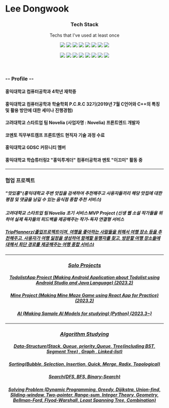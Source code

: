 
<h1>Lee Dongwook</h1>

<h3 align="center">Tech Stack</h3> 
<p align="center"> Techs that I've used at least once </p>
<p align="center">
<img src = "https://img.shields.io/badge/Python-3766AB?style=flat-square&logo=Python&logoColor=white"/>
<img src = "https://img.shields.io/badge/C++-00FF00?style=flat-square&logo=C%2B%2B&logoColor=black"/>
<img src = "https://img.shields.io/badge/Java-FF0000?style=flat-square&logo=Java&logoColor=white"/>
<img src = "https://img.shields.io/badge/C-FFFF00?style=flat-square&logo=C&logoColor=black"/>
<img src = "https://img.shields.io/badge/Javascript-00FFFF?style=flat-square&logo=Javascript&logoColor=black"/>
<img src = "https://img.shields.io/badge/HTML-FF00FF?style=flat-square&logo=HTML5&logoColor=black"/>
<img src = "https://img.shields.io/badge/Kotlin-FF0000?style=flat-square&logo=Kotlin&logoColor=white"/>
<img src = "https://img.shields.io/badge/NestJS-808080?style=flat-square&logo=NestJS&logoColor=white"/>
</p>
<p align="center">
<img src = "https://img.shields.io/badge/CSS-808080?style=flat-square&logo=CSS3&logoColor=white"/>
<img src = "https://img.shields.io/badge/Node.JS-009900?style=flat-square&logo=Node.JS&logoColor=white"/>
<img src = "https://img.shields.io/badge/SpringBoot-66FF66?style=flat-square&logo=SpringBoot&logoColor=white"/>
<img src = "https://img.shields.io/badge/React-0066CC?style=flat-square&logo=React&logoColor=white"/>
<img src = "https://img.shields.io/badge/Postgresql-FF9999?style=flat-square&logo=Postgresql&logoColor=black"/>
<img src = "https://img.shields.io/badge/Mysql-FFCC99?style=flat-square&logo=Mysql&logoColor=black"/>
<img src = "https://img.shields.io/badge/AndroidStudio-66FF66?style=flat-square&logo=AndroidStudio&logoColor=white"/>
<img src = "https://img.shields.io/badge/Django-000000?style=flat-square&logo=Django&logoColor=white"/>
</p>

<br />
<h3> -- Profile -- </h3>
<p>
<h4>홍익대학교 컴퓨터공학과 4학년 재학중</h4>
<h4>홍익대학교 컴퓨터공학과 학술학회 P.C.R.C 32기(2019년 7월 C언어와 C++의 특징 및 활용 방안에 대한 세미나 진행경험)</h4> 
<h4>고려대학교 스타트업 팀 Novelia (사업자명 : Novelia) 프론트엔드 개발자</h4>
<h4>코멘토 직무부트캠프 프론트엔드 현직자 기술 과정 수료</h4>
<h4>홍익대학교 GDSC 커뮤니티 멤버</h4>
<h4>홍익대학교 학습튜터링2 "홍익투게더" 컴퓨터공학과 멘토 "이끄미" 활동 중</h4>
<hr />
</p>
<h3>협업 프로젝트</h3>
<p>
<h5>"맛있홍"(홍익대학교 주변 맛집을 검색하여 추천해주고 사용자들끼리 해당 맛집에 대한 평점 및 댓글을 남길 수 있는 음식점 종합 추천 서비스)</h5>
<h5>고려대학교 스타트업 팀 Novelia 초기 서비스 MVP Project (신생 웹 소설 작가들을 위하여 실제 독자들의 피드백을 제공해주는 작가-독자 연결형 서비스 
<a href="www.novelier.co.kr>www.novelier.co.kr</a>
<h5>"스터디" (홍익대학교 주변 스터디카페 및 도서관을 찾아주고, 사용자들의 후기를 들을 수 있는 학습 장소 탐색 서비스) </h5>
<h5>TripPlannerz(졸업프로젝트이며, 여행을 좋아하는 사람들을 위해서 여행 장소 등을 추천해주고, 사용자가 여행 일정을 생성하여 함께할 동행자를 찾고, 방문할 여행 장소들에 대해서 최단 경로를 제공해주는 여행 종합 서비스)</h5>

</p>
<hr />
<h3 align="center"> Solo Projects</h3>
<p align="center">
 <h5 align = "center"> TodolistApp Project (Making Android Application about Todolist using Android Studio and Java Language) (2023.2) </h5>
 <h5 align = "center"> Mine Project (Making Mine Maze Game using React App for Practice) (2023.2) </h5>
 <h5 align = "center"> AI (Making Sample AI Models for studying) (Python) (2023.3~) </h5>
 </p>
 <hr />
 <h3 align="center"> Algorithm Studying</h3>
 <p align="center">
 <h5 align="center"> Data-Structure(Stack, Queue, priority_Queue, Tree(including BST, Segment Tree) , Graph , Linked-list) </h5>
 <h5 align="center"> Sorting(Bubble, Selection, Insertion, Quick, Merge, Radix, Topological) </h5>
 <h5 align="center"> Search(DFS, BFS, Binary-Search) </h5>
 <h5 align="center"> Solving Problem (Dynamic Programming, Greedy, Dijikstra, Union-find, Sliding-window, Two-pointer, Range-sum, Integer Theory, Geometry, Bellman-Ford, Flyod-Warshall, Least Spanning Tree, Combination) </h5>
<!--
**Lee-Dongwook/Lee-Dongwook** is a ✨ _special_ ✨ repository because its `README.md` (this file) appears on your GitHub profile.

Here are some ideas to get you started:

- 🔭 I’m currently working on ...
- 🌱 I’m currently learning ...
- 👯 I’m looking to collaborate on ...
- 🤔 I’m looking for help with ...
- 💬 Ask me about ...
- 📫 How to reach me: ...
- 😄 Pronouns: ...
- ⚡ Fun fact: ...
-->
